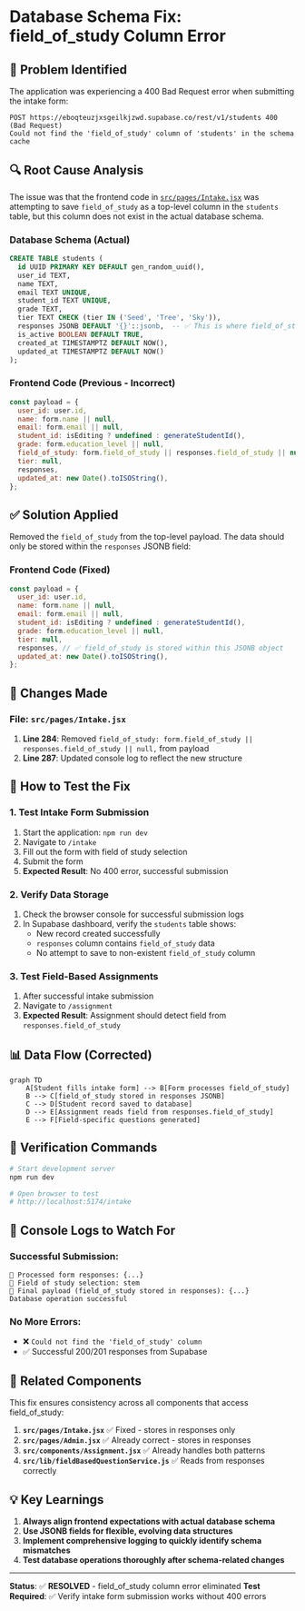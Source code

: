 # Database Schema Fix: field_of_study Column Error

## 🚨 Problem Identified

The application was experiencing a 400 Bad Request error when submitting the intake form:

```
POST https://eboqteuzjxsgeilkjzwd.supabase.co/rest/v1/students 400 (Bad Request)
Could not find the 'field_of_study' column of 'students' in the schema cache
```

## 🔍 Root Cause Analysis

The issue was that the frontend code in [`src/pages/Intake.jsx`](src/pages/Intake.jsx) was attempting to save `field_of_study` as a top-level column in the `students` table, but this column does not exist in the actual database schema.

### Database Schema (Actual)
```sql
CREATE TABLE students (
  id UUID PRIMARY KEY DEFAULT gen_random_uuid(),
  user_id TEXT,
  name TEXT,
  email TEXT UNIQUE,
  student_id TEXT UNIQUE,
  grade TEXT,
  tier TEXT CHECK (tier IN ('Seed', 'Tree', 'Sky')),
  responses JSONB DEFAULT '{}'::jsonb,  -- ✅ This is where field_of_study should be stored
  is_active BOOLEAN DEFAULT TRUE,
  created_at TIMESTAMPTZ DEFAULT NOW(),
  updated_at TIMESTAMPTZ DEFAULT NOW()
);
```

### Frontend Code (Previous - Incorrect)
```javascript
const payload = {
  user_id: user.id,
  name: form.name || null,
  email: form.email || null,
  student_id: isEditing ? undefined : generateStudentId(),
  grade: form.education_level || null,
  field_of_study: form.field_of_study || responses.field_of_study || null, // ❌ This column doesn't exist
  tier: null,
  responses,
  updated_at: new Date().toISOString(),
};
```

## ✅ Solution Applied

Removed the `field_of_study` from the top-level payload. The data should only be stored within the `responses` JSONB field:

### Frontend Code (Fixed)
```javascript
const payload = {
  user_id: user.id,
  name: form.name || null,
  email: form.email || null,
  student_id: isEditing ? undefined : generateStudentId(),
  grade: form.education_level || null,
  tier: null,
  responses, // ✅ field_of_study is stored within this JSONB object
  updated_at: new Date().toISOString(),
};
```

## 🔧 Changes Made

### File: `src/pages/Intake.jsx`
1. **Line 284**: Removed `field_of_study: form.field_of_study || responses.field_of_study || null,` from payload
2. **Line 287**: Updated console log to reflect the new structure

## 🧪 How to Test the Fix

### 1. Test Intake Form Submission
1. Start the application: `npm run dev`
2. Navigate to `/intake`
3. Fill out the form with field of study selection
4. Submit the form
5. **Expected Result**: No 400 error, successful submission

### 2. Verify Data Storage
1. Check the browser console for successful submission logs
2. In Supabase dashboard, verify the `students` table shows:
   - New record created successfully
   - `responses` column contains `field_of_study` data
   - No attempt to save to non-existent `field_of_study` column

### 3. Test Field-Based Assignments
1. After successful intake submission
2. Navigate to `/assignment`
3. **Expected Result**: Assignment should detect field from `responses.field_of_study`

## 📊 Data Flow (Corrected)

```mermaid
graph TD
    A[Student fills intake form] --> B[Form processes field_of_study]
    B --> C[field_of_study stored in responses JSONB]
    C --> D[Student record saved to database]
    D --> E[Assignment reads field from responses.field_of_study]
    E --> F[Field-specific questions generated]
```

## 🚀 Verification Commands

```bash
# Start development server
npm run dev

# Open browser to test
# http://localhost:5174/intake
```

## 📝 Console Logs to Watch For

### Successful Submission:
```
💾 Processed form responses: {...}
🎯 Field of study selection: stem
🚀 Final payload (field_of_study stored in responses): {...}
Database operation successful
```

### No More Errors:
- ❌ `Could not find the 'field_of_study' column`
- ✅ Successful 200/201 responses from Supabase

## 🔄 Related Components

This fix ensures consistency across all components that access field_of_study:

1. **`src/pages/Intake.jsx`** ✅ Fixed - stores in responses only
2. **`src/pages/Admin.jsx`** ✅ Already correct - stores in responses 
3. **`src/components/Assignment.jsx`** ✅ Already handles both patterns
4. **`src/lib/fieldBasedQuestionService.js`** ✅ Reads from responses correctly

## 💡 Key Learnings

1. **Always align frontend expectations with actual database schema**
2. **Use JSONB fields for flexible, evolving data structures**
3. **Implement comprehensive logging to quickly identify schema mismatches**
4. **Test database operations thoroughly after schema-related changes**

---

**Status**: ✅ **RESOLVED** - field_of_study column error eliminated
**Test Required**: ✅ Verify intake form submission works without 400 errors